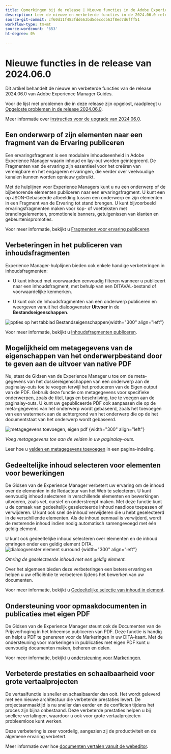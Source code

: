 ```yaml
---
title: Opmerkingen bij de release | Nieuwe functies in de Adobe Experience Manager-hulplijnen, release 2024.06.0
description: Leer de nieuwe en verbeterde functies in de 2024.06.0 release van Adobe Experience Manager Guides as a Cloud Service.
source-git-commit: cf60d11f483fdd663bd5decccb63f8ed7d6fff51
workflow-type: tm+mt
source-wordcount: '653'
ht-degree: 0%

---
```


# Nieuwe functies in de release van 2024.06.0

Dit artikel behandelt de nieuwe en verbeterde functies van de release 2024.06.0 van Adobe Experience Manager Guides.

Voor de lijst met problemen die in deze release zijn opgelost, raadpleegt u [Opgeloste problemen in de release 2024.06.0](fixed-issues-2024-06-0.md).

Meer informatie over [instructies voor de upgrade van 2024.06.0](upgrade-instructions-2024-06-0.md).


## Een onderwerp of zijn elementen naar een fragment van de Ervaring publiceren

Een ervaringsfragment is een modulaire inhoudseenheid in Adobe Experience Manager waarin inhoud en lay-out worden geïntegreerd. De Fragmenten van de ervaring zijn essentieel voor het creëren van verenigbare en het engageren ervaringen, die verder over veelvoudige kanalen kunnen worden opnieuw gebruikt.


Met de hulplijnen voor Experience Managers kunt u nu een onderwerp of de bijbehorende elementen publiceren naar een ervaringsfragment. U kunt een op JSON-Gebaseerde afbeelding tussen een onderwerp en zijn elementen in een Fragment van de Ervaring tot stand brengen. U kunt bijvoorbeeld ervaringsfragmenten maken voor kop- of voetteksten met brandingelementen, promotionele banners, getuigenissen van klanten en gebeurtenispromoties.




Voor meer informatie, bekijkt u [Fragmenten voor ervaring publiceren](../user-guide/publish-experience-fragment.md).


## Verbeteringen in het publiceren van inhoudsfragmenten

Experience Manager-hulplijnen bieden ook enkele handige verbeteringen in inhoudsfragmenten:

- U kunt inhoud met voorwaarden eenvoudig filteren wanneer u publiceert naar een inhoudsfragment, met behulp van een DITAVAL-bestand of voorwaardelijke kenmerken.

- U kunt ook de Inhoudsfragmenten van een onderwerp publiceren en weergeven vanuit het dialoogvenster **Uitvoer** in de **Bestandseigenschappen**.

![opties op het tabblad Bestandseigenschappen](./assets/file-properties-outputs-tab.png){width="300" align="left"}

Voor meer informatie, bekijkt u [Inhoudsfragmenten publiceren](../user-guide/publish-content-fragment.md).


## Mogelijkheid om metagegevens van de eigenschappen van het onderwerpbestand door te geven aan de uitvoer van native PDF

Nu, staat de Gidsen van de Experience Manager u toe om de meta-gegevens van het dossiereigenschappen van een onderwerp aan de paginalay-outs toe te voegen terwijl het produceren van de Eigen output van de PDF. Gebruik deze functie om metagegevens voor specifieke onderwerpen, zoals de titel, tags en beschrijving, toe te voegen aan de paginalay-outs. U kunt uw gepubliceerde PDF ook aanpassen die op de meta-gegevens van het onderwerp wordt gebaseerd, zoals het toevoegen van een watermerk aan de achtergrond van het onderwerp die op de het documentstaat van het onderwerp wordt gebaseerd.

![metagegevens toevoegen, eigen pdf](./assets/add-metadata-native-pdf.png) {width="300" align="left"}

*Voeg metagegevens toe aan de velden in uw paginalay-outs.*

Leer hoe u [velden en metagegevens toevoegen](../native-pdf/design-page-layout.md#add-fields-metadata) in een pagina-indeling.

## Gedeeltelijke inhoud selecteren voor elementen voor bewerkingen

De Gidsen van de Experience Manager verbetert uw ervaring om de inhoud over de elementen in de Redacteur van het Web te selecteren. U kunt eenvoudig inhoud selecteren in verschillende elementen en bewerkingen uitvoeren, zoals vet, cursief en onderstreept maken. Met deze functie kunt u de opmaak van gedeeltelijk geselecteerde inhoud naadloos toepassen of verwijderen. U kunt ook snel de inhoud verwijderen die u hebt geselecteerd in de verschillende elementen. Als de inhoud eenmaal is verwijderd, wordt de resterende inhoud indien nodig automatisch samengevoegd met één geldig element.

U kunt ook gedeeltelijke inhoud selecteren over elementen en de inhoud omringen onder een geldig element DITA.
![dialoogvenster element surround](./assets/surround-element.png) {width="300" align="left"}

*Omring de geselecteerde inhoud met een geldig element.*

Over het algemeen bieden deze verbeteringen een betere ervaring en helpen u uw efficiëntie te verbeteren tijdens het bewerken van uw documenten.

Voor meer informatie, bekijkt u [Gedeeltelijke selectie van inhoud in element](../user-guide/web-editor-edit-topics.md#partial-selection-of-content-across-elements).

## Ondersteuning voor opmaakdocumenten in publicaties met eigen PDF

De Gidsen van de Experience Manager steunt ook de Documenten van de Prijsverhoging in het Inheemse publiceren van PDF. Deze functie is handig en helpt u PDF te genereren voor de Markeringen in uw DITA-kaart. Met de ondersteuning voor markeringen in publicaties met eigen PDF kunt u eenvoudig documenten maken, beheren en delen.

Voor meer informatie, bekijkt u [ondersteuning voor Markeringen](../web-editor/native-pdf-web-editor.md#support-for-markdown-documents).


## Verbeterde prestaties en schaalbaarheid voor grote vertaalprojecten

De vertaalfunctie is sneller en schaalbaarder dan ooit. Het wordt geleverd met een nieuwe architectuur die verbeterde prestaties levert. De projectaanmaaktijd is nu sneller dan eerder en de conflicten tijdens het proces zijn bijna onbestaand. Deze verbeterde prestaties helpen u bij snellere vertalingen, waardoor u ook voor grote vertaalprojecten probleemloos kunt werken.

Deze verbetering is zeer voordelig, aangezien zij de productiviteit en de algemene ervaring verbetert.

Meer informatie over hoe [documenten vertalen vanuit de webeditor](../user-guide/translate-documents-web-editor.md).
